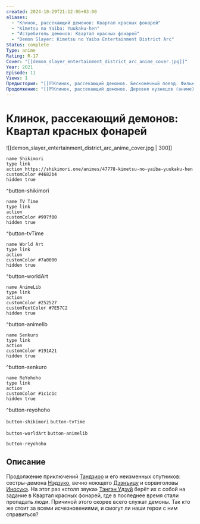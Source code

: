 ```yaml
---
created: 2024-10-29T21:12:06+03:00
aliases:
  - "Клинок, рассекающий демонов: Квартал красных фонарей"
  - "Kimetsu no Yaiba: Yuukaku-hen"
  - "Истребитель демонов: Квартал красных фонарей"
  - "Demon Slayer: Kimetsu no Yaiba Entertainment District Arc"
Status: complete
Type: anime
Rating: R-17
Cover: "[[demon_slayer_entertainment_district_arc_anime_cover.jpg]]"
Year: 2021
Episode: 11
Views: 1
Предыстория: "[[⛩️Клинок, рассекающий демонов. Бесконечный поезд. Фильм (аниме фильм)]]"
Продолжение: "[[⛩️Клинок, рассекающий демонов. Деревня кузнецов (аниме)]]"
---
```


# Клинок, рассекающий демонов: Квартал красных фонарей

![[demon_slayer_entertainment_district_arc_anime_cover.jpg | 300]]

```button
name Shikimori
type link
action https://shikimori.one/animes/47778-kimetsu-no-yaiba-yuukaku-hen
customColor #4682b4
hidden true
```
^button-shikimori

```button
name TV Time
type link
action 
customColor #997f00
hidden true
```
^button-tvTime

```button
name World Art
type link
action 
customColor #7a0000
hidden true
```
^button-worldArt

```button
name AnimeLib
type link
action 
customColor #252527
customTextColor #7E57C2
hidden true
```
^button-animelib

```button
name Senkuro
type link
action 
customColor #191A21
hidden true
```
^button-senkuro

```button
name ReYohoho
type link
action 
customColor #1c1c1c
hidden true
```
^button-reyohoho



`button-shikimori` `button-tvTime`

`button-worldArt` `button-animelib`

`button-reyohoho`

## Описание

Продолжение приключений [Тандзиро](https://shikimori.one/characters/146156-tanjirou-kamado) и его неизменных спутников: сестры-демона [Нэдзуко](https://shikimori.one/characters/146157-nezuko-kamado), вечно ноющего [Дзэнъицу](https://shikimori.one/characters/146158-zenitsu-agatsuma) и сорвиголовы [Иносукэ](https://shikimori.one/characters/146159-inosuke-hashibira). На этот раз «столп звука» [Тэнгэн Удзуй](https://shikimori.one/characters/151144-tengen-uzui) берёт их с собой на задание в Квартал красных фонарей, где в последнее время стали пропадать люди. Причиной этого скорее всего служат демоны. Так кто же стоит за всеми исчезновениями, и смогут ли наши герои с ним справиться?
